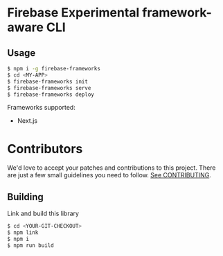 # Firebase Experimental framework-aware CLI

## Usage

```bash
$ npm i -g firebase-frameworks
$ cd <MY-APP>
$ firebase-frameworks init
$ firebase-frameworks serve
$ firebase-frameworks deploy
```

Frameworks supported:

* Next.js

# Contributors

We'd love to accept your patches and contributions to this project. There are
just a few small guidelines you need to follow. [See CONTRIBUTING](./CONTRIBUTING.md).

## Building

Link and build this library

```bash
$ cd <YOUR-GIT-CHECKOUT>
$ npm link
$ npm i
$ npm run build
```